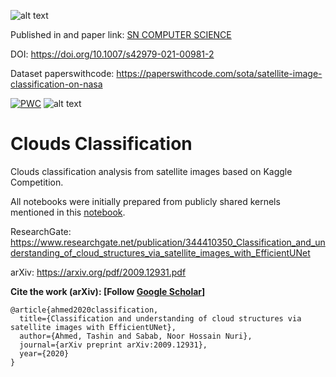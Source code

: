 

![alt text](https://storage.googleapis.com/kaggle-media/competitions/MaxPlanck/Teaser_AnimationwLabels.gif)

Published in and paper link: [SN COMPUTER SCIENCE](https://link.springer.com/article/10.1007/s42979-021-00981-2)

DOI: https://doi.org/10.1007/s42979-021-00981-2

Dataset paperswithcode: https://paperswithcode.com/sota/satellite-image-classification-on-nasa

[![PWC](https://img.shields.io/endpoint.svg?url=https://paperswithcode.com/badge/classification-and-understanding-of-cloud/satellite-image-classification-on-nasa)](https://paperswithcode.com/sota/satellite-image-classification-on-nasa?p=classification-and-understanding-of-cloud)
![alt text](https://img.shields.io/badge/version-1.0-f39f37)
# Clouds Classification

Clouds classification analysis from satellite images based on Kaggle Competition. 

All notebooks were initially prepared from publicly shared kernels mentioned in this <a href="https://github.com/TashinAhmed/CloudsClassification/blob/main/EfficientUNet.ipynb">notebook</a>.

ResearchGate: https://www.researchgate.net/publication/344410350_Classification_and_understanding_of_cloud_structures_via_satellite_images_with_EfficientUNet

arXiv: https://arxiv.org/pdf/2009.12931.pdf





<strong>Cite the work (arXiv): [Follow [Google Scholar](https://scholar.google.com/citations?view_op=view_citation&hl=en&user=aw_mTesAAAAJ&alert_preview_top_rm=2&citation_for_view=aw_mTesAAAAJ:WF5omc3nYNoC)]</strong>
```
@article{ahmed2020classification,
  title={Classification and understanding of cloud structures via satellite images with EfficientUNet},
  author={Ahmed, Tashin and Sabab, Noor Hossain Nuri},
  journal={arXiv preprint arXiv:2009.12931},
  year={2020}
}
```
